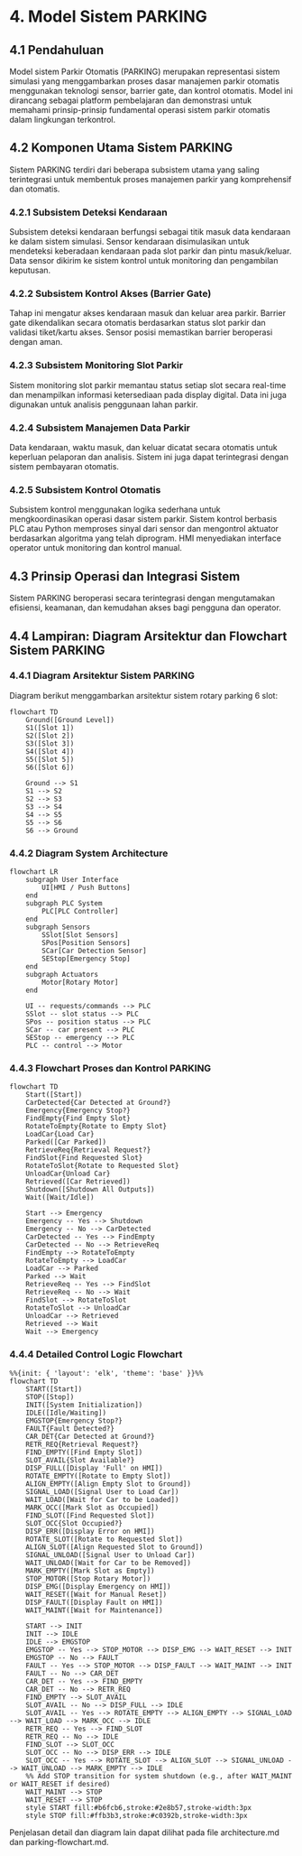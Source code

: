 # 4. Model Sistem PARKING

## 4.1 Pendahuluan

Model sistem Parkir Otomatis (PARKING) merupakan representasi sistem simulasi yang menggambarkan proses dasar manajemen parkir otomatis menggunakan teknologi sensor, barrier gate, dan kontrol otomatis. Model ini dirancang sebagai platform pembelajaran dan demonstrasi untuk memahami prinsip-prinsip fundamental operasi sistem parkir otomatis dalam lingkungan terkontrol.

## 4.2 Komponen Utama Sistem PARKING

Sistem PARKING terdiri dari beberapa subsistem utama yang saling terintegrasi untuk membentuk proses manajemen parkir yang komprehensif dan otomatis.

### 4.2.1 Subsistem Deteksi Kendaraan

Subsistem deteksi kendaraan berfungsi sebagai titik masuk data kendaraan ke dalam sistem simulasi. Sensor kendaraan disimulasikan untuk mendeteksi keberadaan kendaraan pada slot parkir dan pintu masuk/keluar. Data sensor dikirim ke sistem kontrol untuk monitoring dan pengambilan keputusan.

### 4.2.2 Subsistem Kontrol Akses (Barrier Gate)

Tahap ini mengatur akses kendaraan masuk dan keluar area parkir. Barrier gate dikendalikan secara otomatis berdasarkan status slot parkir dan validasi tiket/kartu akses. Sensor posisi memastikan barrier beroperasi dengan aman.

### 4.2.3 Subsistem Monitoring Slot Parkir

Sistem monitoring slot parkir memantau status setiap slot secara real-time dan menampilkan informasi ketersediaan pada display digital. Data ini juga digunakan untuk analisis penggunaan lahan parkir.

### 4.2.4 Subsistem Manajemen Data Parkir

Data kendaraan, waktu masuk, dan keluar dicatat secara otomatis untuk keperluan pelaporan dan analisis. Sistem ini juga dapat terintegrasi dengan sistem pembayaran otomatis.

### 4.2.5 Subsistem Kontrol Otomatis

Subsistem kontrol menggunakan logika sederhana untuk mengkoordinasikan operasi dasar sistem parkir. Sistem kontrol berbasis PLC atau Python memproses sinyal dari sensor dan mengontrol aktuator berdasarkan algoritma yang telah diprogram. HMI menyediakan interface operator untuk monitoring dan kontrol manual.

## 4.3 Prinsip Operasi dan Integrasi Sistem

Sistem PARKING beroperasi secara terintegrasi dengan mengutamakan efisiensi, keamanan, dan kemudahan akses bagi pengguna dan operator.

## 4.4 Lampiran: Diagram Arsitektur dan Flowchart Sistem PARKING

### 4.4.1 Diagram Arsitektur Sistem PARKING

Diagram berikut menggambarkan arsitektur sistem rotary parking 6 slot:

```mermaid
flowchart TD
    Ground([Ground Level])
    S1([Slot 1])
    S2([Slot 2])
    S3([Slot 3])
    S4([Slot 4])
    S5([Slot 5])
    S6([Slot 6])

    Ground --> S1
    S1 --> S2
    S2 --> S3
    S3 --> S4
    S4 --> S5
    S5 --> S6
    S6 --> Ground
```

### 4.4.2 Diagram System Architecture

```mermaid
flowchart LR
    subgraph User Interface
        UI[HMI / Push Buttons]
    end
    subgraph PLC System
        PLC[PLC Controller]
    end
    subgraph Sensors
        SSlot[Slot Sensors]
        SPos[Position Sensors]
        SCar[Car Detection Sensor]
        SEStop[Emergency Stop]
    end
    subgraph Actuators
        Motor[Rotary Motor]
    end

    UI -- requests/commands --> PLC
    SSlot -- slot status --> PLC
    SPos -- position status --> PLC
    SCar -- car present --> PLC
    SEStop -- emergency --> PLC
    PLC -- control --> Motor
```

### 4.4.3 Flowchart Proses dan Kontrol PARKING

```mermaid
flowchart TD
    Start([Start])
    CarDetected{Car Detected at Ground?}
    Emergency{Emergency Stop?}
    FindEmpty{Find Empty Slot}
    RotateToEmpty{Rotate to Empty Slot}
    LoadCar{Load Car}
    Parked([Car Parked])
    RetrieveReq{Retrieval Request?}
    FindSlot{Find Requested Slot}
    RotateToSlot{Rotate to Requested Slot}
    UnloadCar{Unload Car}
    Retrieved([Car Retrieved])
    Shutdown([Shutdown All Outputs])
    Wait([Wait/Idle])

    Start --> Emergency
    Emergency -- Yes --> Shutdown
    Emergency -- No --> CarDetected
    CarDetected -- Yes --> FindEmpty
    CarDetected -- No --> RetrieveReq
    FindEmpty --> RotateToEmpty
    RotateToEmpty --> LoadCar
    LoadCar --> Parked
    Parked --> Wait
    RetrieveReq -- Yes --> FindSlot
    RetrieveReq -- No --> Wait
    FindSlot --> RotateToSlot
    RotateToSlot --> UnloadCar
    UnloadCar --> Retrieved
    Retrieved --> Wait
    Wait --> Emergency
```

### 4.4.4 Detailed Control Logic Flowchart

```mermaid
%%{init: { 'layout': 'elk', 'theme': 'base' }}%%
flowchart TD
    START([Start])
    STOP([Stop])
    INIT([System Initialization])
    IDLE([Idle/Waiting])
    EMGSTOP{Emergency Stop?}
    FAULT{Fault Detected?}
    CAR_DET{Car Detected at Ground?}
    RETR_REQ{Retrieval Request?}
    FIND_EMPTY([Find Empty Slot])
    SLOT_AVAIL{Slot Available?}
    DISP_FULL([Display 'Full' on HMI])
    ROTATE_EMPTY([Rotate to Empty Slot])
    ALIGN_EMPTY([Align Empty Slot to Ground])
    SIGNAL_LOAD([Signal User to Load Car])
    WAIT_LOAD([Wait for Car to be Loaded])
    MARK_OCC([Mark Slot as Occupied])
    FIND_SLOT([Find Requested Slot])
    SLOT_OCC{Slot Occupied?}
    DISP_ERR([Display Error on HMI])
    ROTATE_SLOT([Rotate to Requested Slot])
    ALIGN_SLOT([Align Requested Slot to Ground])
    SIGNAL_UNLOAD([Signal User to Unload Car])
    WAIT_UNLOAD([Wait for Car to be Removed])
    MARK_EMPTY([Mark Slot as Empty])
    STOP_MOTOR([Stop Rotary Motor])
    DISP_EMG([Display Emergency on HMI])
    WAIT_RESET([Wait for Manual Reset])
    DISP_FAULT([Display Fault on HMI])
    WAIT_MAINT([Wait for Maintenance])

    START --> INIT
    INIT --> IDLE
    IDLE --> EMGSTOP
    EMGSTOP -- Yes --> STOP_MOTOR --> DISP_EMG --> WAIT_RESET --> INIT
    EMGSTOP -- No --> FAULT
    FAULT -- Yes --> STOP_MOTOR --> DISP_FAULT --> WAIT_MAINT --> INIT
    FAULT -- No --> CAR_DET
    CAR_DET -- Yes --> FIND_EMPTY
    CAR_DET -- No --> RETR_REQ
    FIND_EMPTY --> SLOT_AVAIL
    SLOT_AVAIL -- No --> DISP_FULL --> IDLE
    SLOT_AVAIL -- Yes --> ROTATE_EMPTY --> ALIGN_EMPTY --> SIGNAL_LOAD --> WAIT_LOAD --> MARK_OCC --> IDLE
    RETR_REQ -- Yes --> FIND_SLOT
    RETR_REQ -- No --> IDLE
    FIND_SLOT --> SLOT_OCC
    SLOT_OCC -- No --> DISP_ERR --> IDLE
    SLOT_OCC -- Yes --> ROTATE_SLOT --> ALIGN_SLOT --> SIGNAL_UNLOAD --> WAIT_UNLOAD --> MARK_EMPTY --> IDLE
    %% Add STOP transition for system shutdown (e.g., after WAIT_MAINT or WAIT_RESET if desired)
    WAIT_MAINT --> STOP
    WAIT_RESET --> STOP
    style START fill:#b6fcb6,stroke:#2e8b57,stroke-width:3px
    style STOP fill:#ffb3b3,stroke:#c0392b,stroke-width:3px
```

Penjelasan detail dan diagram lain dapat dilihat pada file architecture.md dan parking-flowchart.md.
